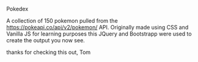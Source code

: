 Pokedex

A collection of 150 pokemon pulled from the https://pokeapi.co/api/v2/pokemon/ API. Originally made using CSS and Vanilla JS for learning purposes this JQuery and Bootstrapp were used to create the output you now see.

thanks for checking this out,
Tom
